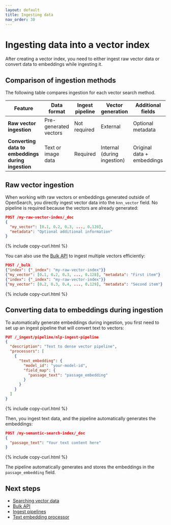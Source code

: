 ```yaml
---
layout: default
title: Ingesting data
nav_order: 30
---
```


# Ingesting data into a vector index

After creating a vector index, you need to either ingest raw vector data or convert data to embeddings while ingesting it.

## Comparison of ingestion methods

The following table compares ingestion for each vector search method.

| Feature                       | Data format          | Ingest pipeline | Vector generation         | Additional fields            |
|-------------------------------|----------------------------|---------------------|---------------------------------|-----------------------------------|
| **Raw vector ingestion**      | Pre-generated vectors      | Not required        | External                        | Optional metadata                |
| **Converting data to embeddings during ingestion** | Text or image data                   | Required            | Internal (during ingestion)     | Original data + embeddings        |

## Raw vector ingestion

When working with raw vectors or embeddings generated outside of OpenSearch, you directly ingest vector data into the `knn_vector` field. No pipeline is required because the vectors are already generated:

```json
POST /my-raw-vector-index/_doc
{
  "my_vector": [0.1, 0.2, 0.3, ..., 0.128],
  "metadata": "Optional additional information"
}
```
{% include copy-curl.html %}

You can also use the [Bulk API]({{site.url}}{{site.baseurl}}/api-reference/document-apis/bulk/) to ingest multiple vectors efficiently:

```json
POST /_bulk
{"index": {"_index": "my-raw-vector-index"}}
{"my_vector": [0.1, 0.2, 0.3, ..., 0.128], "metadata": "First item"}
{"index": {"_index": "my-raw-vector-index"}}
{"my_vector": [0.2, 0.3, 0.4, ..., 0.129], "metadata": "Second item"}
```
{% include copy-curl.html %}

## Converting data to embeddings during ingestion

To automatically generate embeddings during ingestion, you first need to set up an ingest pipeline that will convert text to vectors:

```json
PUT /_ingest/pipeline/nlp-ingest-pipeline
{
  "description": "Text to dense vector pipeline",
  "processors": [
    {
      "text_embedding": {
        "model_id": "your-model-id",
        "field_map": {
          "passage_text": "passage_embedding"
        }
      }
    }
  ]
}
```
{% include copy-curl.html %}

Then, you ingest text data, and the pipeline automatically generates the embeddings:

```json
POST /my-semantic-search-index/_doc
{
  "passage_text": "Your text content here"
}
```
{% include copy-curl.html %}

The pipeline automatically generates and stores the embeddings in the `passage_embedding` field.

## Next steps

- [Searching vector data]({{site.url}}{{site.baseurl}}/vector-search/searching-data/)
- [Bulk API]({{site.url}}{{site.baseurl}}/api-reference/document-apis/bulk/)
- [Ingest pipelines]({{site.url}}{{site.baseurl}}/api-reference/ingest-apis/index/)
- [Text embedding processor]({{site.url}}{{site.baseurl}}/api-reference/ingest-apis/processors/text-embedding/)
